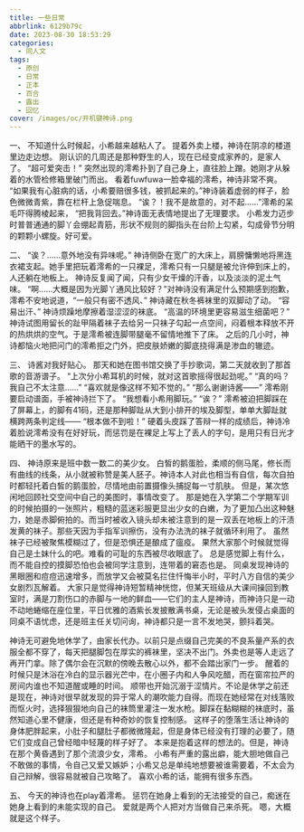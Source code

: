```yaml
---
title: 一些日常
abbrlink: 6129b79c
date: 2023-08-30 18:53:29
categories:
  - 同人文
tags:
  - 原创
  - 日常
  - 正本
  - 百合
  - 露出
  - 回忆
cover: /images/oc/开机键神诗.png
---
```

一、
不知道什么时候起，小希越来越粘人了。
提着外卖上楼，神诗在阴凉的楼道里边走边想。
刚认识的几周还是那种野生的人，现在已经变成家养的，是家人了。
“超可爱突击！”
突然出现的澪希扑到了自己身上，直往脸上蹭。她刚才从躲着的水管检修箱里破门而出。
看着fuwfuwa一脸幸福的澪希，神诗非常不爽。
“如果我有心脏病的话，小希要赔很多钱，被抓起来的。”神诗装着虚弱的样子，脸色微微青紫，靠在栏杆上急促喘息。
“诶？！我不是故意的，对不起……”澪希的呆毛吓得腾棱起来，
“把我背回去。”神诗面无表情地提出了无理要求。
小希发力迈步时普普通通的脚丫会绷起青筋，形状不规则的脚指头在台阶上勾紧，勾成骨节分明的颗颗小螺旋。好可爱。

二、
“诶？……意外地没有异味呢。”
神诗侧卧在宽广的大床上，肩膀慵懒地将黑连衣裙支起。她手里把玩着澪希的一只裸足，澪希只有一只腿是被允许伸到床上的，人还躺在地板上。
神诗反复闻了闻，只有少女干燥的汗香，以及淡淡的泥土气味。
“啊……大概是因为光脚丫通风比较好？”对神诗没有满足什么预期感到抱歉，澪希不安地说道，“一般只有密不透风、”
神诗藏在秋冬裤袜里的双脚动了动。
“容易出汗、”
神诗烦躁地摩擦着湿涩涩的袜底。
“高温的环境里更容易滋生细菌吧？”
神诗试图用留长的趾甲隔着袜子去给另一只袜子勾起一点空间，闷着根本释放不开的热烘烘的空气。于是澪希被连脚带腿毫不留情地推下了床。
之后的几小时，神诗都恼火地把问门的澪希拒之门外，把皮肤娇嫩的脚底挠得满是渗血的辙迹。

三、
诗酱对我好贴心。
那天和她在图书馆交换了手抄歌词，第二天就收到了那首歌的音游谱子。
“上次分小希耳机的时候，就对这首歌摇得很起劲呢。”
“真的吗？我自己不太注意……”
“喜欢就是像这样不知不觉的。”
“那么谢谢诗酱——”
澪希刚要启动谱面，手被神诗拦下了。
“我想看小希用脚玩。”
“诶？”
澪希被迫把脚踩在了屏幕上，的脚有41码，还是那种脚趾从大到小排开的埃及脚型，单单大脚趾就横跨两条判定线——
“根本做不到啦！”
硬着头皮踩了答辩一样的成绩后，神诗冷着脸说澪希没有在好好玩，而惩罚是在裸足上写上了丢人的字句，是用只有日光才能晒干的墨水写的。

四、
神诗原来是班中数一数二的美少女。
白皙的鹅蛋脸，柔顺的侧马尾，修长而有曲线的线条，从小就被称赞是美人胚子。神诗本人对此也相当有自信，每次自拍时都轻托着白皙的鹅蛋脸，尽情地由前置摄像头捕捉每一寸肌肤。
但是，某次悠闲地回顾社交空间中自己的美图时，事情改变了。
那是她在入学第二个学期军训的时候拍摄的一张照片，粗糙的蓝迷彩服更显出少女的白嫩，为了更加凸出这种魅力，她是赤脚俯拍的。而当时被收入镜头却未被注意到的是一双丢在地板上的汗渍发黄的袜子。那些天因为手指军训擦伤，没有办法洗的袜子就循环利用了。
虽然袜子已经被聚焦模糊过了，但是恐惧还是酿成了瘟疫。
果然大家那个时候就觉得自己是土妹什么的吧。难看的可耻的东西被尽收眼底了。
总是感觉脚上有什么，而不能自控的摸脚恐怕也会被同学注意到，连带着的窘态也是。
同桌发现神诗的黑眼圈和痘痘迅速增多，而放学又会被莫名拦住忏悔半小时，平时八方自信的美少女剧烈瓦解着。
大家只是觉得神诗短暂精神恍惚，但某天班级从大课间操回到教室时，满是刀割伤口的赤脚与一地的鲜血——它们的主人是神诗，而神诗只是一动不动地蜷缩在座位里，平日优雅的酒紫长发披散满书桌，无论是被头发侵占桌面的同桌不语忧虑，还是班主任关切问询，神诗都只是一言不发地哭，颤抖着哭。

神诗无可避免地休学了，由家长代办。以前只是点缀自己完美的不良系量产系的衣服全都不穿了，每天把腿脚包在厚实的裤袜里，坚决不出门。外卖也是等人走远了再开门拿。除了偶尔会在沉默的傍晚去散心以外，都不会踏出家门一步。
醒着的时候只是沐浴在冷白的显示器光芒中，在小圈子内和人争风吃醋，而在窗帘拉严的房间内谁也不知道醒或睡的时间。
顺带也开始沉溺于涩情片。不论是休学之前还是现在，神诗对很早就发现的异于常人的潮吹能力自得。而现在她经常在对线落败而怄火时，选择狠狠地向自己的袜筒里灌注一发水枪。脚踩在黏糊糊的袜底时，虽然知道心里不健康，但还是有种奇妙的恢复控制感。
这样子的堕落生活让神诗的身体肥胖起来，小肚子和腿肚子都微微隆起，但是身体已经没有打理的必要了，随它们变成自己曾经暗中轻蔑的样子好了。
本来是抱着这样的想法的。但是，神诗在那个黄昏遇到了那个流浪少女，澪希。
小希有严重的露出癖，能大胆地做自己不敢做的事情，令自己又爱又嫉妒；小希又总是单纯地想要被谁需要着，不太会为自己辩解，很容易就被自己攻略了。
喜欢小希的话，能拥有很多东西。

五、
今天的神诗也在play着澪希。
惩罚在她身上看到的无法接受的自己，痴迷在她身上看到的未能实现的自己。
爱就是两个人把对方当做自己来杀死。
嗯，大概就是这个样子。